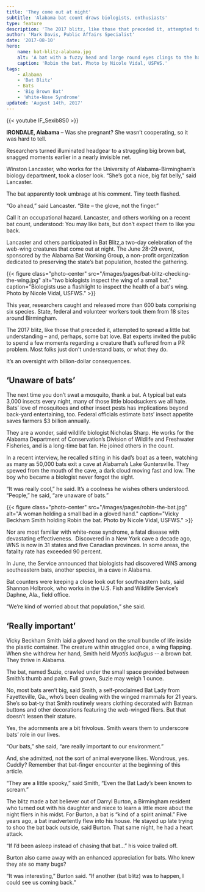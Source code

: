 ```yaml
---
title: 'They come out at night'
subtitle: 'Alabama bat count draws biologists, enthusiasts'
type: feature
description: 'The 2017 blitz, like those that preceded it, attempted to spread a little bat understanding – and, perhaps, some bat love. Bat experts invited the public to spend a few moments regarding a creature that’s suffered from a PR problem. Most folks just down understand bats, or what they do.'
author: 'Mark Davis, Public Affairs Specialist'
date: '2017-08-10'
hero:
    name: bat-blitz-alabama.jpg
    alt: 'A bat with a fuzzy head and large round eyes clings to the handler’s gloved hand'
    caption: 'Robin the bat. Photo by Nicole Vidal, USFWS.'
tags:
    - Alabama
    - 'Bat Blitz'
    - Bats
    - 'Big Brown Bat'
    - 'White-Nose Syndrome'
updated: 'August 14th, 2017'
---
```


{{< youtube IF_Sexib8S0 >}}

**IRONDALE, Alabama** – Was she pregnant? She wasn’t cooperating, so it was hard to tell.

Researchers turned illuminated headgear to a struggling big brown bat, snagged moments earlier in a nearly invisible net.

Winston Lancaster, who works for the University of Alabama-Birmingham’s biology department, took a closer look.  “She’s got a nice, big fat belly,” said Lancaster.

The bat apparently took umbrage at his comment. Tiny teeth flashed.

“Go ahead,” said Lancaster. “Bite – the glove, not the finger.”

Call it an occupational hazard. Lancaster, and others working on a recent bat count, understood: You may like bats, but don’t expect them to like you back.

Lancaster and others participated in Bat Blitz,a two-day celebration of the web-wing creatures that come out at night. The June 28-29 event, sponsored by the Alabama Bat Working Group, a non-profit organization dedicated to preserving the state’s bat population, hosted the gathering.

{{< figure class="photo-center" src="/images/pages/bat-blitz-checking-the-wing.jpg" alt="two biologists inspect the wing of a small bat." caption="Biologists use a flashlight to inspect the health of a bat's wing. Photo by Nicole Vidal, USFWS." >}}

This year, researchers caught and released more than 600 bats comprising six species. State, federal and volunteer workers took them from 18 sites around Birmingham.

The 2017 blitz, like those that preceded it, attempted to spread a little bat understanding – and, perhaps, some bat love. Bat experts invited the public to spend a few moments regarding a creature that’s suffered from a PR problem. Most folks just don't understand bats, or what they do.

It’s an oversight with billion-dollar consequences.

## ‘Unaware of bats’

The next time you don’t swat a mosquito, thank a bat. A typical bat eats 3,000 insects every night, many of those little bloodsuckers we all hate.  Bats’ love of mosquitoes and other insect pests has implications beyond back-yard entertaining, too. Federal officials estimate bats’ insect appetite saves farmers $3 billion annually.

They are a wonder, said wildlife biologist Nicholas Sharp. He works for the Alabama Department of Conservation’s Division of Wildlife and Freshwater Fisheries, and is a long-time bat fan. He joined others in the count.

In a recent interview, he recalled sitting in his dad’s boat as a teen, watching as many as 50,000 bats exit a cave at Alabama’s Lake Guntersville.  They spewed from the mouth of the cave, a dark cloud moving fast and low. The boy who became a biologist never forgot the sight.

“It was really cool,” he said. It’s a coolness he wishes others understood. “People,” he said, “are unaware of bats.”

{{< figure class="photo-center" src="/images/pages/robin-the-bat.jpg" alt="A woman holding a small bad in a gloved hand." caption="Vicky Beckham Smith holding Robin the bat. Photo by Nicole Vidal, USFWS." >}}

Nor are most familiar with white-nose syndrome, a fatal disease with devastating effectiveness.  Discovered in a New York cave a decade ago, WNS is now in 31 states and five Canadian provinces. In some areas, the fatality rate has exceeded 90 percent. 

In June, the Service announced that biologists had discovered WNS among southeastern bats, another species, in a cave in Alabama.

Bat counters were keeping a close look out for southeastern bats, said Shannon Holbrook, who works in the U.S. Fish and Wildlife Service’s Daphne, Ala., field office.

“We’re kind of worried about that population,” she said.

## ‘Really important’

Vicky Beckham Smith laid a gloved hand on the small bundle of life inside the plastic container. The creature within struggled once, a wing flapping. When she withdrew her hand, Smith held *Myotis lucifugus* -- a brown bat. They thrive in Alabama.

The bat, named Suzie, crawled under the small space provided between Smith’s thumb and palm. Full grown, Suzie may weigh 1 ounce.

No, most bats aren’t big, said Smith, a self-proclaimed Bat Lady from Fayetteville, Ga., who’s been dealing with the winged mammals for 21 years. She’s so bat-ty that Smith routinely wears clothing decorated with Batman buttons and other decorations featuring the web-winged fliers. But that doesn’t lessen their stature.

Yes, the adornments are a bit frivolous. Smith wears them to underscore bats’ role in our lives.

“Our bats,” she said, “are really important to our environment.”

And, she admitted, not the sort of animal everyone likes. Wondrous, yes. Cuddly? Remember that bat-finger encounter at the beginning of this article.

“They are a little spooky,” said Smith, “Even the Bat Lady’s been known to scream.”

The blitz made a bat believer out of Darryl Burton, a Birmingham resident who turned out with his daughter and niece to learn a little more about the night fliers in his midst. For Burton, a bat is “kind of a spirit animal.” Five years ago, a bat inadvertently flew into his house. He stayed up late trying to shoo the bat back outside, said Burton. That same night, he had a heart attack. 

“If I’d been asleep instead of chasing that bat…” his voice trailed off.

Burton also came away with an enhanced appreciation for bats. Who knew they ate so many bugs?

“It was interesting,” Burton said. “If another (bat blitz) was to happen, I could see us coming back.”
